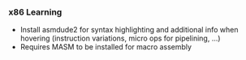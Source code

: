 ### x86 Learning ###
* Install asmdude2 for syntax highlighting and additional info when hovering (instruction variations, micro ops for pipelining, ...)
* Requires MASM to be installed for macro assembly
